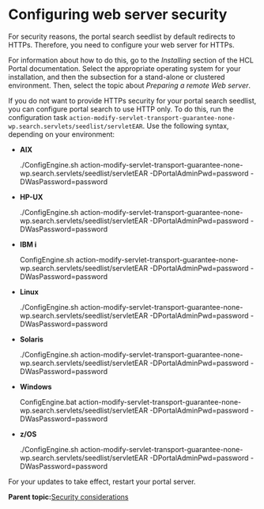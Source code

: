 # Configuring web server security

For security reasons, the portal search seedlist by default redirects to HTTPs. Therefore, you need to configure your web server for HTTPs.

For information about how to do this, go to the *Installing* section of the HCL Portal documentation. Select the appropriate operating system for your installation, and then the subsection for a stand-alone or clustered environment. Then, select the topic about *Preparing a remote Web server*.

If you do not want to provide HTTPs security for your portal search seedlist, you can configure portal search to use HTTP only. To do this, run the configuration task `action-modify-servlet-transport-guarantee-none-wp.search.servlets/seedlist/servletEAR`. Use the following syntax, depending on your environment:

-   **AIX**

    ./ConfigEngine.sh action-modify-servlet-transport-guarantee-none-wp.search.servlets/seedlist/servletEAR -DPortalAdminPwd=password -DWasPassword=password

-   **HP-UX**

    ./ConfigEngine.sh action-modify-servlet-transport-guarantee-none-wp.search.servlets/seedlist/servletEAR -DPortalAdminPwd=password -DWasPassword=password

-   **IBM i**

    ConfigEngine.sh action-modify-servlet-transport-guarantee-none-wp.search.servlets/seedlist/servletEAR -DPortalAdminPwd=password -DWasPassword=password

-   **Linux**

    ./ConfigEngine.sh action-modify-servlet-transport-guarantee-none-wp.search.servlets/seedlist/servletEAR -DPortalAdminPwd=password -DWasPassword=password

-   **Solaris**

    ./ConfigEngine.sh action-modify-servlet-transport-guarantee-none-wp.search.servlets/seedlist/servletEAR -DPortalAdminPwd=password -DWasPassword=password

-   **Windows**

    ConfigEngine.bat action-modify-servlet-transport-guarantee-none-wp.search.servlets/seedlist/servletEAR -DPortalAdminPwd=password -DWasPassword=password

-   **z/OS**

    ./ConfigEngine.sh action-modify-servlet-transport-guarantee-none-wp.search.servlets/seedlist/servletEAR -DPortalAdminPwd=password -DWasPassword=password


For your updates to take effect, restart your portal server.

**Parent topic:**[Security considerations](../admin-system/srcscrcnsd.md)

